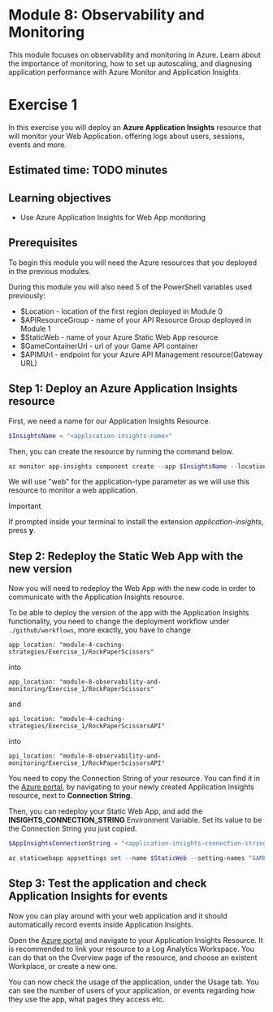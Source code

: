 # Module 8: Observability and Monitoring
This module focuses on observability and monitoring in Azure. Learn about the importance of monitoring, how to set up autoscaling, and diagnosing application performance with Azure Monitor and Application Insights.
# Exercise 1
In this exercise you will deploy an **Azure Application Insights** resource that will monitor your Web Application. offering logs about users, sessions, events and more.

## Estimated time: TODO minutes

## Learning objectives
   - Use Azure Application Insights for Web App monitoring
   
## Prerequisites
To begin this module you will need the Azure resources that you deployed in the previous modules.

During this module you will also need 5 of the PowerShell variables used previously:
 - $Location - location of the first region deployed in Module 0
 - $APIResourceGroup  - name of your API Resource Group deployed in Module 1
 - $StaticWeb - name of your Azure Static Web App resource
 - $GameContainerUrl - url of your Game API container
 - $APIMUrl - endpoint for your Azure API Management resource(Gateway URL)


## Step 1: Deploy an Azure Application Insights resource
First, we need a name for our Application Insights Resource.
```powershell
$InsightsName = "<application-insights-name>"
```
Then, you can create the resource by running the command below.
```powershell
az monitor app-insights component create --app $InsightsName --location $Location --resource-group $APIResourceGroup --application-type "web"
```
We will use "web" for the application-type parameter as we will use this resource to monitor a web application.
> [!IMPORTANT]  
> If prompted inside your terminal to install the extension *application-insights*, press **y**.
## Step 2: Redeploy the Static Web App with the new version
Now you will need to redeploy the Web App with the new code in order to communicate with the Application Insights resource.

To be able to deploy the version of the app with the Application Insights functionality, you need to change the deployment workflow under `./github/workflows`, more exactly, you have to change

`app_location: "module-4-caching-strategies/Exercise_1/RockPaperScissors"`

into 

`app_location: "module-8-observability-and-monitoring/Exercise_1/RockPaperScissors"`

and 

`api_location: "module-4-caching-strategies/Exercise_1/RockPaperScissorsAPI"`

into

`api_location: "module-8-observability-and-monitoring/Exercise_1/RockPaperScissorsAPI"`


You need to copy the Connection String of your resource. You can find it in the [Azure portal](https://portal.azure.com), by navigating to your newly created Application Insights resource, next to **Connection String**.


Then, you can redeploy your Static Web App, and add the **INSIGHTS_CONNECTION_STRING** Environment Variable. Set its value to be the Connection String you just copied.
```powershell
$AppInsightsConnectionString = "<application-insights-connection-string>"
```
```powershell
az staticwebapp appsettings set --name $StaticWeb --setting-names "GAMEAPI_URL=$GameContainerUrl" "APIM_URL=$APIMUrl" "INSIGHTS_CONNECTION_STRING=$AppInsightsConnectionString"
```

## Step 3: Test the application and check Application Insights for events

Now you can play around with your web application and it should automatically record events inside Application Insights.

Open the [Azure portal](https://portal.azure.com) and navigate to your Application Insights Resource. It is recommended to link your resource to a Log Analytics Workspace. You can do that on the Overview page of the resource, and choose an existent Workplace, or create a new one.

You can now check the usage of the application, under the Usage tab. You can see the number of users of your application, or events regarding how they use the app, what pages they access etc.

